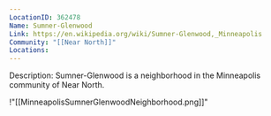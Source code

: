 ```yaml
---
LocationID: 362478
Name: Sumner-Glenwood
Link: https://en.wikipedia.org/wiki/Sumner-Glenwood,_Minneapolis 
Community: "[[Near North]]"
Locations: 
---
```


Description:
Sumner-Glenwood is a neighborhood in the Minneapolis community of Near North.


!"[[MinneapolisSumnerGlenwoodNeighborhood.png]]"